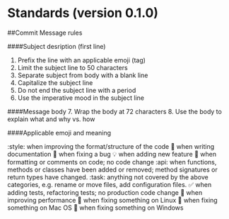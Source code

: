 Standards (version 0.1.0)
===================


##Commit Message rules

####Subject desription (first line)
1. Prefix the line with an applicable emoji (tag)
2. Limit the subject line to 50 characters
3. Separate subject from body with a blank line
4. Capitalize the subject line
5. Do not end the subject line with a period
6. Use the imperative mood in the subject line

####Message body
7. Wrap the body at 72 characters
8. Use the body to explain what and why vs. how


####Applicable emoji and meaning

:style: when improving the format/structure of the code
:memo: when writing documentation
:bug: when fixing a bug
:bulb: when adding new feature
:art: when formatting or comments on code; no code change
:api: when functions, methods or classes have been added or removed; method signatures or return types have changed.
:task: anything not covered by the above categories, e.g. rename or move files, add configuration files.
:white_check_mark: when adding tests, refactoring tests; no production code change
:racehorse: when improving performance
:penguin: when fixing something on Linux
:apple: when fixing something on Mac OS
:checkered_flag: when fixing something on Windows

